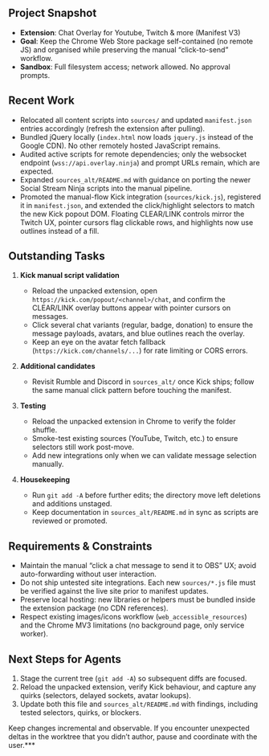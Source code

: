 ## Project Snapshot

- **Extension**: Chat Overlay for Youtube, Twitch & more (Manifest V3)
- **Goal**: Keep the Chrome Web Store package self-contained (no remote JS) and
  organised while preserving the manual “click-to-send” workflow.
- **Sandbox**: Full filesystem access; network allowed. No approval prompts.

## Recent Work

- Relocated all content scripts into `sources/` and updated `manifest.json`
  entries accordingly (refresh the extension after pulling).
- Bundled jQuery locally (`index.html` now loads `jquery.js` instead of the
  Google CDN). No other remotely hosted JavaScript remains.
- Audited active scripts for remote dependencies; only the websocket endpoint
  (`wss://api.overlay.ninja`) and prompt URLs remain, which are expected.
- Expanded `sources_alt/README.md` with guidance on porting the newer
  Social Stream Ninja scripts into the manual pipeline.
- Promoted the manual-flow Kick integration (`sources/kick.js`), registered it in
  `manifest.json`, and extended the click/highlight selectors to match the new
  Kick popout DOM. Floating CLEAR/LINK controls mirror the Twitch UX, pointer
  cursors flag clickable rows, and highlights now use outlines instead of a fill.

## Outstanding Tasks

1. **Kick manual script validation**
   - Reload the unpacked extension, open `https://kick.com/popout/<channel>/chat`,
     and confirm the CLEAR/LINK overlay buttons appear with pointer cursors on
     messages.
   - Click several chat variants (regular, badge, donation) to ensure the
     message payloads, avatars, and blue outlines reach the overlay.
   - Keep an eye on the avatar fetch fallback (`https://kick.com/channels/...`)
     for rate limiting or CORS errors.

2. **Additional candidates**
   - Revisit Rumble and Discord in `sources_alt/` once Kick ships; follow the
     same manual click pattern before touching the manifest.

3. **Testing**
   - Reload the unpacked extension in Chrome to verify the folder shuffle.
   - Smoke-test existing sources (YouTube, Twitch, etc.) to ensure selectors
     still work post-move.
   - Add new integrations only when we can validate message selection manually.

4. **Housekeeping**
   - Run `git add -A` before further edits; the directory move left deletions
     and additions unstaged.
   - Keep documentation in `sources_alt/README.md` in sync as scripts are
     reviewed or promoted.

## Requirements & Constraints

- Maintain the manual “click a chat message to send it to OBS” UX; avoid
  auto-forwarding without user interaction.
- Do not ship untested site integrations. Each new `sources/*.js` file must be
  verified against the live site prior to manifest updates.
- Preserve local hosting: new libraries or helpers must be bundled inside the
  extension package (no CDN references).
- Respect existing images/icons workflow (`web_accessible_resources`) and the
  Chrome MV3 limitations (no background page, only service worker).

## Next Steps for Agents

1. Stage the current tree (`git add -A`) so subsequent diffs are focused.
2. Reload the unpacked extension, verify Kick behaviour, and capture any quirks
   (selectors, delayed sockets, avatar lookups).
3. Update both this file and `sources_alt/README.md` with findings, including
   tested selectors, quirks, or blockers.

Keep changes incremental and observable. If you encounter unexpected deltas in
the worktree that you didn’t author, pause and coordinate with the user.***
